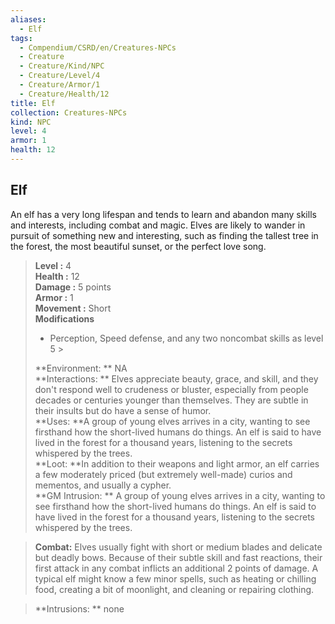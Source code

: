```yaml
---
aliases:
  - Elf
tags:
  - Compendium/CSRD/en/Creatures-NPCs
  - Creature
  - Creature/Kind/NPC
  - Creature/Level/4
  - Creature/Armor/1
  - Creature/Health/12
title: Elf
collection: Creatures-NPCs
kind: NPC
level: 4
armor: 1
health: 12
---
```

## Elf  
An elf has a very long lifespan and tends to learn and abandon many skills and interests, including combat and magic. Elves are likely to wander in pursuit of something new and interesting, such as finding the tallest tree in the forest, the most beautiful sunset, or the perfect love song.  

  
> **Level :** 4  
> **Health :** 12  
> **Damage :** 5 points  
> **Armor :** 1  
> **Movement :** Short  
> **Modifications**  
>- Perception, Speed defense, and any two noncombat skills as level 5 >
>  
> **Environment: ** NA  
> **Interactions: ** Elves appreciate beauty, grace, and skill, and they don't respond well to crudeness or bluster, especially from people decades or centuries younger than themselves. They are subtle in their insults but do have a sense of humor.  
> **Uses: **A group of young elves arrives in a city, wanting to see firsthand how the short-lived humans do things. An elf is said to have lived in the forest for a thousand years, listening to the secrets whispered by the trees.  
> **Loot: **In addition to their weapons and light armor, an elf carries a few moderately priced (but extremely well-made) curios and mementos, and usually a cypher.  
> **GM Intrusion: ** A group of young elves arrives in a city, wanting to see firsthand how the short-lived humans do things. An elf is said to have lived in the forest for a thousand years, listening to the secrets whispered by the trees.  

> **Combat:** 
> Elves usually fight with short or medium blades and delicate but deadly bows. Because of their subtle skill and fast reactions, their first attack in any combat inflicts an additional 2 points of damage. 
A typical elf might know a few minor spells, such as heating or chilling food, creating a bit of moonlight, and cleaning or repairing clothing.  
  

> **Intrusions: ** 
> none  
